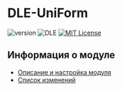 # DLE-UniForm
![version](https://img.shields.io/badge/version-1.4.0-red.svg?style=flat-square "Version")
![DLE](https://img.shields.io/badge/DLE-10.2--11.x-green.svg?style=flat-square "DLE Version")
[![MIT License](https://img.shields.io/badge/license-MIT-blue.svg?style=flat-square)](https://github.com/pafnuty/DLE-UniForm/blob/master/LICENSE)

## Информация о модуле
- [Описание и настройка модуля](http://pafnuty.name/modules/159-uniform.html) 
- [Список изменений](https://github.com/pafnuty/DLE-UniForm/blob/master/CHANGELOG.md)



